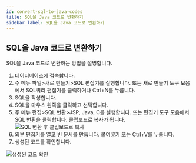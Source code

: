 ```yaml
---
id: convert-sql-to-java-codes
title: SQL을 Java 코드로 변환하기
sidebar_label: SQL을 Java 코드로 변환하기
---
```


## SQL을 Java 코드로 변환하기

SQL을 Java 코드로 변환하는 방법을 설명합니다.

1. 데이터베이스에 접속합니다.
2. 주 메뉴 파일>새로 만들기>SQL 편집기를 실행합니다. 또는 새로 만들기 도구 모음에서 SQL쿼리 편집기를 클릭하거나 Ctrl+N를 누릅니다.
3. SQL을 작성합니다.
4. SQL을 마우스 왼쪽을 클릭하고 선택합니다.
5. 주 메뉴 편집>SQL 변환>JSP, Java, C를 실행합니다. 또는 편집기 도구 모음에서 SQL 변환을 클릭합니다. 클립보드로 복사가 됩니다.
![SQL 변환 후 클립보드로 복사](https://s3.ap-northeast-2.amazonaws.com/sqlgate-manual-content/A4FC1F4B12B9D1FEF8EB9F102216BBDA.jpg)
6. 외부 편집기를 열고 빈 문서를 만듭니다. 붙여넣기 또는 Ctrl+V를 누릅니다.
7. 생성된 코드를 확인합니다.

![생성된 코드 확인](https://s3.ap-northeast-2.amazonaws.com/sqlgate-manual-content/66AA89BCB072A80EEDAC5314D66E4AA1.jpg)

